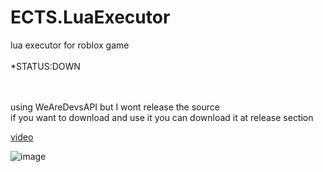 # ECTS.LuaExecutor
lua executor for roblox game 
<br/>
<br/>
*STATUS:DOWN

<br/>
<br/>
using WeAreDevsAPI but I wont release the source
<br/>
if you want to download and use it you can download it at release section
<br/>

[video](https://www.youtube.com/watch?v=W3YrsR9q0nI)

![image](https://user-images.githubusercontent.com/47096657/187244445-9e7fac9f-6bb9-4514-b42f-3b74e7629d29.png)
